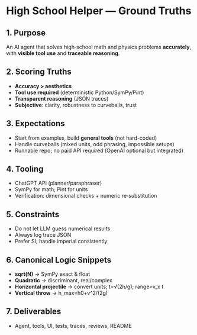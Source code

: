 # High School Helper — Ground Truths

## 1. Purpose
An AI agent that solves high‑school math and physics problems **accurately**, with **visible tool use** and **traceable reasoning**.

## 2. Scoring Truths
- **Accuracy > aesthetics**
- **Tool use required** (deterministic Python/SymPy/Pint)
- **Transparent reasoning** (JSON traces)
- **Subjective**: clarity, robustness to curveballs, trust

## 3. Expectations
- Start from examples, build **general tools** (not hard-coded)
- Handle curveballs (mixed units, odd phrasing, impossible setups)
- Runnable repo; no paid API required (OpenAI optional but integrated)

## 4. Tooling
- ChatGPT API (planner/paraphraser)
- SymPy for math; Pint for units
- Verification: dimensional checks + numeric re‑substitution

## 5. Constraints
- Do not let LLM guess numerical results
- Always log trace JSON
- Prefer SI; handle imperial consistently

## 6. Canonical Logic Snippets
- **sqrt(N)** → SymPy exact & float
- **Quadratic** → discriminant, real/complex
- **Horizontal projectile** → convert units; t=√(2h/g); range=v_x t
- **Vertical throw** → h_max=h0+v^2/(2g)

## 7. Deliverables
- Agent, tools, UI, tests, traces, reviews, README
